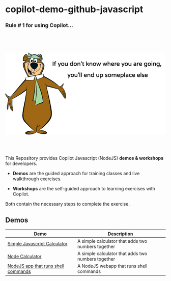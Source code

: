 # copilot-demo-github-javascript

### Rule # 1 for using Copilot...

<img style="padding-top: 30px; margin-top: 30px;" src="docs/images/yogi.png">

<br><br>

This Repository provides Copilot Javascript (NodeJS) **demos & workshops** for developers.

- **Demos** are the guided approach for training classes and live walkthrough exercises. 

- **Workshops** are the self-guided approach to learning exercises with Copilot. 

Both contain the necessary steps to complete the exercise.

## Demos

| Demo | Description |
| --- | --- |
| [Simple Javascript Calculator](demos/Javascript-calculator) | A simple calculator that adds two numbers together |
| [Node Calculator](demos/Node-calculator) | A simple calculator that adds two numbers together |
| [NodeJS app that runs shell commands](demos/Command-Execution-WebpApp-NodeJS) | A NodeJS webapp that runs shell commands |

